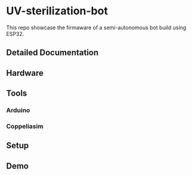 # UV-sterilization-bot
This repo showcase the firmaware of a semi-autonomous bot build using ESP32.
## Detailed Documentation
## Hardware
## Tools
### Arduino
### Coppeliasim
## Setup 
## Demo
